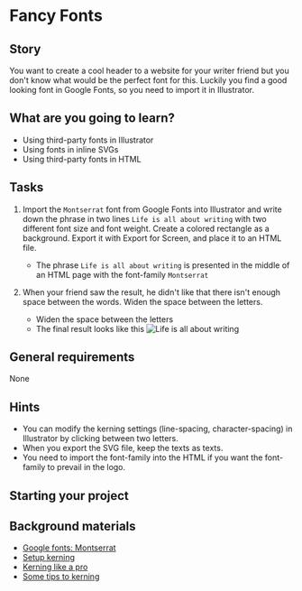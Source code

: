 # Fancy Fonts

## Story

You want to create a cool header to a website for your writer friend but you don't know what would be the perfect font for this.
Luckily you find a good looking font in Google Fonts, so you need to import it in Illustrator.

## What are you going to learn?

- Using third-party fonts in Illustrator
- Using fonts in inline SVGs
- Using third-party fonts in HTML

## Tasks

1. Import the `Montserrat` font from Google Fonts into Illustrator and write down the phrase in two lines `Life is all about writing` with two different font size and font weight. Create a colored rectangle as a background. Export it with Export for Screen, and place it to an HTML file.
    - The phrase `Life is all about writing` is presented in the middle of an HTML page with the font-family `Montserrat`

2. When your friend saw the result, he didn't like that there isn't enough space between the words. Widen the space between the letters.
    - Widen the space between the letters
    - The final result looks like this ![Life is all about writing](https://learn.code.cool/media/frontend/life-is-all-about-writing.png)

## General requirements

None

## Hints

- You can modify the kerning settings (line-spacing, character-spacing) in Illustrator by clicking between two letters.
- When you export the SVG file, keep the texts as texts.
- You need to import the font-family into the HTML if you want the font-family to prevail in the logo.

## Starting your project



## Background materials

- <i class="far fa-exclamation"></i> [Google fonts: Montserrat](https://fonts.google.com/specimen/Montserrat)
- <i class="far fa-exclamation"></i> [Setup kerning](https://helpx.adobe.com/illustrator/using/line-character-spacing.html)
- <i class="far fa-candy-cane"></i> [Kerning like a pro](https://type.method.ac/#)
- <i class="far fa-book-open"></i> [Some tips to kerning](https://99designs.com/blog/tips/11-kerning-tips/)
